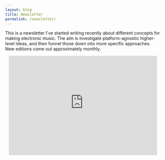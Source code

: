 ```yaml
---
layout: blog
title: Newsletter
permalink: /newsletter/
---
```


This is a newsletter I've started writing recently about different concepts for making electronic music. The aim is investigate platform-agnostic higher-level ideas, and then funnel those down into more specific approaches. New editions come out approximately monthly.  

<div style="text-align: center;">
<iframe src="https://rewiredaudio.substack.com/embed" width="480" height="320" frameborder="0" scrolling="no"></iframe>
</div>
